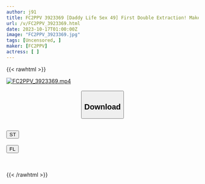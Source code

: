 ```yaml
---
author: j91
title: FC2PPV 3923369 [Daddy Life Sex 49] First Double Extraction! Make Your Friend Wait In Another Room And Have Sex! I Made My Friend Go Home And Had 3 Fucks With A Cute Guy Who Has A Boyfriend. [cen]
url: /v/FC2PPV_3923369.html
date: 2023-10-17T01:00:00Z
image: "FC2PPV_3923369.jpg"
tags: [Uncensored, ]
maker: [FC2PPV]
actress: [ ]
---
```



{{< rawhtml >}}

<div class="video" data-videoid="bwO4vJ2XYbhPj6K">
    <a href="javascript:;">
        <img src="https://my.j91.asia/v/FC2PPV_3923369.jpg" width="WIDTH" height="HEIGHT" alt="FC2PPV_3923369.mp4" loading="lazy">
    </a>
</div>

<script type="text/javascript" src="https://j91.asia/asset/on-demand-st.js"></script>

<br>
  <link rel="stylesheet" href="https://j91.asia/asset/bs5.css">
  
  <center>
  <button class="btn btn-primary" type="button" data-bs-toggle="collapse" data-bs-target=".multi-collapse" aria-expanded="false" aria-controls="multiCollapseExample1 multiCollapseExample2"><h2>Download</h2></button></center>
</p>
<div class="row">
  <div class="col">
    <div class="collapse multi-collapse" id="multiCollapseExample1">
      <div class="card card-body">
	      	      <br>
<div class="buttons">  
<a href="https://streamtape.to/v/bwO4vJ2XYbhPj6K"><button class="btn-hover color-3"><i class="fa fa-download"></i> ST</button></a></div>
    </div>
  </div>
</div>
  <div class="col">
    <div class="collapse multi-collapse" id="multiCollapseExample2">
      <div class="card card-body">
	      <br>
<div class="buttons">
    <a href="https://filelions.online/f/8fivlnmtl4xo"><button class="btn-hover color-9"><i class="fa fa-download"></i> FL</button></a></div>
<br><br>
      </div>
    </div>
  </div>
</div>

{{< /rawhtml >}}